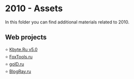 # 2010 - Assets

In this folder you can find additional materials related to 2010.

## Web projects

:star: [Kbyte.Ru v5.0](kbyte.md)  
:star: [FoxTools.ru](foxtools.md)  
:star: [goID.ru](goid.md)  
:star: [BlogRay.ru](blogray.md)
